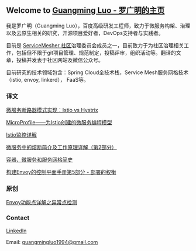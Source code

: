 ## Welcome to [Guangming Luo - 罗广明的主页](https://guangmingluo.github.io/guangmingluo.io/)

我是罗广明（Guangming Luo），百度高级研发工程师，致力于微服务构架、治理以及云原生相关的研究，开源项目爱好者，DevOps支持者与实践者。

目前是 [ServiceMesher 社区](http://www.servicemesher.com/)治理委员会成员之一，目前致力于为社区治理相关工作，包括但不限于git项目管理、规范制定，投稿评审，组织活动等。翻译的文章，投稿并发表于社区网站及微信公众号。

目前研究的技术领域包含：Spring Cloud全技术栈，Service Mesh服务网格技术（istio, envoy, linkerd）， FaaS等。

### 译文
[微服务断路器模式实现：Istio vs Hystrix](http://www.servicemesher.com/blog/istio-vs-hystrix-circuit-breaker/)

[MicroProfile——为Istio创建的微服务编程模型](http://www.servicemesher.com/blog/microprofile-the-microservice-programming-model-made-for-istio/)

[Istio监控详解](http://www.servicemesher.com/blog/istio-monitoring-explained/)

[微服务中的熔断简介及工作原理详解（第2部分）](http://www.servicemesher.com/blog/preventing-systemic-failure-circuit-breaking-part-2/)

[容器、微服务和服务网格简史](http://www.servicemesher.com/blog/containers-microservices-service-meshes/)

[构建Envoy的控制平面手册第5部分 - 部署的权衡](http://www.servicemesher.com/blog/guidance-for-building-a-control-plane-for-envoy-deployment-tradeoffs/)

### 原创

[Envoy功能点详解之异常点检测](blog/envoy-feature-explain-outlier-detection/index.md)

### Contact

[LinkedIn](https://www.linkedin.com/in/guangmingluo1994/)

Email: guangmingluo1994@gmail.com
